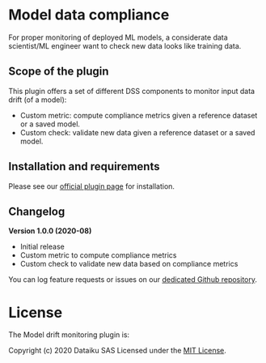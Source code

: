 # Model data compliance

For proper monitoring of deployed ML models, a considerate data scientist/ML engineer want to check new data looks like training data.

## Scope of the plugin
This plugin offers a set of different DSS components to monitor input data drift (of a model):
* Custom metric:  compute compliance metrics given a reference dataset or a saved model.
* Custom check: validate new data given a reference dataset or a saved model.


## Installation and requirements

Please see our [official plugin page](https://www.dataiku.com/product/plugins/model-data-compliance/) for installation.

## Changelog

**Version 1.0.0 (2020-08)**

* Initial release
* Custom metric to compute compliance metrics
* Custom check to validate new data based on compliance metrics

You can log feature requests or issues on our [dedicated Github repository](https://github.com/dataiku/dss-plugin-model-data-compliance/issues).

# License

The Model drift monitoring plugin is:

   Copyright (c) 2020 Dataiku SAS
   Licensed under the [MIT License](LICENSE.md).


